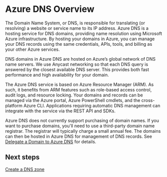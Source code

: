 <properties 
   pageTitle="Overview of Azure DNS | Microsoft Azure" 
   description="Overview of Azure DNS hosting services on Microsoft Azure. Host your domain on Microsoft Azure." 
   services="dns" 
   documentationCenter="na" 
   authors="cherylmc" 
   manager="carmonm" 
   editor=""/>

<tags
   ms.service="dns"
   ms.devlang="na"
   ms.topic="article"
   ms.tgt_pltfrm="na"
   ms.workload="infrastructure-services" 
   ms.date="08/16/2016"
   ms.author="cherylmc"/>

# Azure DNS Overview


The Domain Name System, or DNS, is responsible for translating (or resolving) a website or service name to its IP address. Azure DNS is a hosting service for DNS domains, providing name resolution using Microsoft Azure infrastructure. By hosting your domains in Azure, you can manage your DNS records using the same credentials, APIs, tools, and billing as your other Azure services.


DNS domains in Azure DNS are hosted on Azure’s global network of DNS name servers. We use Anycast networking so that each DNS query is answered by the closest available DNS server. This provides both fast performance and high availability for your domain. 

The Azure DNS service is based on Azure Resource Manager (ARM). As such, it benefits from ARM features such as role-based access control, audit logs, and resource locking. Your domains and records can be managed via the Azure portal, Azure PowerShell cmdlets, and the cross-platform Azure CLI. Applications requiring automatic DNS management can integrate with the service via the REST API and SDKs.

Azure DNS does not currently support purchasing of domain names. If you want to purchase domains, you'll need to use a third-party domain name registrar. The registrar will typically charge a small annual fee. The domains can then be hosted in Azure DNS for management of DNS records. See [Delegate a Domain to Azure DNS](dns-domain-delegation.md) for details.


## Next steps

[Create a DNS zone](dns-getstarted-create-dnszone-portal.md)




 
